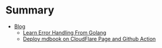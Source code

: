 # Summary

- [Blog](./blog.md)
  - [Learn Error Handling From Golang](./blog/learn_error_handling_from_golang.md)
  - [Deploy mdbook on CloudFlare Page and Github Action](./blog/deploy_mdbook_on_cloudflare_page_and_github_action.md)

